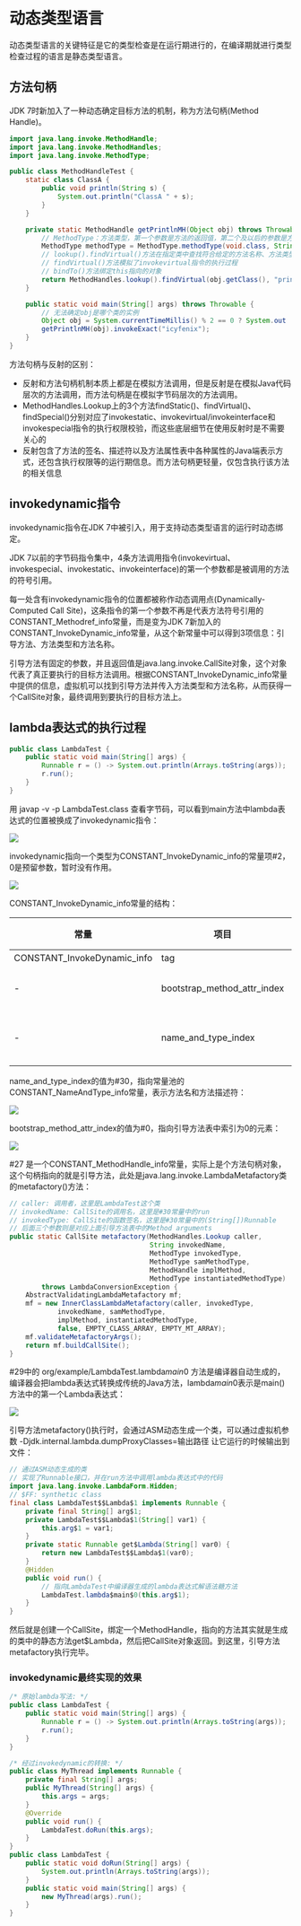 # 动态类型语言

动态类型语言的关键特征是它的类型检查是在运行期进行的，在编译期就进行类型检查过程的语言是静态类型语言。

## 方法句柄

JDK 7时新加入了一种动态确定目标方法的机制，称为方法句柄(Method Handle)。

```java
import java.lang.invoke.MethodHandle;
import java.lang.invoke.MethodHandles;
import java.lang.invoke.MethodType;

public class MethodHandleTest {
    static class ClassA {
        public void println(String s) {
            System.out.println("ClassA " + s);
        }
    }

    private static MethodHandle getPrintlnMH(Object obj) throws Throwable {
        // MethodType：方法类型，第一个参数是方法的返回值，第二个及以后的参数是方法的具体参数
        MethodType methodType = MethodType.methodType(void.class, String.class);
        // lookup().findVirtual()方法在指定类中查找符合给定的方法名称、方法类型，并且符合调用权限的方法句柄
        // findVirtual()方法模拟了invokevirtual指令的执行过程
        // bindTo()方法绑定this指向的对象
        return MethodHandles.lookup().findVirtual(obj.getClass(), "println", methodType).bindTo(obj);
    }

    public static void main(String[] args) throws Throwable {
        // 无法确定obj是哪个类的实例
        Object obj = System.currentTimeMillis() % 2 == 0 ? System.out : new ClassA();
        getPrintlnMH(obj).invokeExact("icyfenix");
    }
}
```

方法句柄与反射的区别：

- 反射和方法句柄机制本质上都是在模拟方法调用，但是反射是在模拟Java代码层次的方法调用，而方法句柄是在模拟字节码层次的方法调用。
- MethodHandles.Lookup上的3个方法findStatic()、findVirtual()、findSpecial()分别对应了invokestatic、invokevirtual/invokeinterface和invokespecial指令的执行权限校验，而这些底层细节在使用反射时是不需要关心的
- 反射包含了方法的签名、描述符以及方法属性表中各种属性的Java端表示方式，还包含执行权限等的运行期信息。而方法句柄更轻量，仅包含执行该方法的相关信息

## invokedynamic指令

invokedynamic指令在JDK 7中被引入，用于支持动态类型语言的运行时动态绑定。

JDK 7以前的字节码指令集中，4条方法调用指令(invokevirtual、invokespecial、invokestatic、invokeinterface)的第一个参数都是被调用的方法的符号引用。

每一处含有invokedynamic指令的位置都被称作动态调用点(Dynamically-Computed Call Site)，这条指令的第一个参数不再是代表方法符号引用的CONSTANT_Methodref_info常量，而是变为JDK 7新加入的CONSTANT_InvokeDynamic_info常量，从这个新常量中可以得到3项信息：引导方法、方法类型和方法名称。

引导方法有固定的参数，并且返回值是java.lang.invoke.CallSite对象，这个对象代表了真正要执行的目标方法调用。根据CONSTANT_InvokeDynamic_info常量中提供的信息，虚拟机可以找到引导方法并传入方法类型和方法名称，从而获得一个CallSite对象，最终调用到要执行的目标方法上。

## lambda表达式的执行过程

```java
public class LambdaTest {
    public static void main(String[] args) {
        Runnable r = () -> System.out.println(Arrays.toString(args));
        r.run();
    }
}
```

用 javap -v -p LambdaTest.class 查看字节码，可以看到main方法中lambda表达式的位置被换成了invokedynamic指令：

![](../../img/lambda1.png)

invokedynamic指向一个类型为CONSTANT_InvokeDynamic_info的常量项#2，0是预留参数，暂时没有作用。

![](../../img/lambda2.png)

CONSTANT_InvokeDynamic_info常量的结构：

| 常量 | 项目 | 类型 | 描述 |
| -- | -- | -- | -- |
| CONSTANT_InvokeDynamic_info | tag | u1 | 值为18 |
| - | bootstrap_method_attr_index | u2 | 值必须是对当前Class文件中引导方法表的bootstrap_methods[]数组的有效索引 |
| - | name_and_type_index | u2 | 值必须是对当前常量池的有效索引，常量池在该索引处的项必须是CONSTANT_NameAndType_info结构，表示方法名和方法描述符 |

name_and_type_index的值为#30，指向常量池的CONSTANT_NameAndType_info常量，表示方法名和方法描述符：

![](../../img/lambda3.png)

bootstrap_method_attr_index的值为#0，指向引导方法表中索引为0的元素：

![](../../img/lambda4.png)

#27 是一个CONSTANT_MethodHandle_info常量，实际上是个方法句柄对象，这个句柄指向的就是引导方法，此处是java.lang.invoke.LambdaMetafactory类的metafactory()方法：

```java
// caller: 调用者，这里是LambdaTest这个类
// invokedName: CallSite的调用名，这里是#30常量中的run
// invokedType: CallSite的函数签名，这里是#30常量中的(String[])Runnable
// 后面三个参数则是对应上面引导方法表中的Method arguments
public static CallSite metafactory(MethodHandles.Lookup caller,
                                   String invokedName,
                                   MethodType invokedType,
                                   MethodType samMethodType,
                                   MethodHandle implMethod,
                                   MethodType instantiatedMethodType)
        throws LambdaConversionException {
    AbstractValidatingLambdaMetafactory mf;
    mf = new InnerClassLambdaMetafactory(caller, invokedType,
            invokedName, samMethodType,
            implMethod, instantiatedMethodType,
            false, EMPTY_CLASS_ARRAY, EMPTY_MT_ARRAY);
    mf.validateMetafactoryArgs();
    return mf.buildCallSite();
}
```

#29中的 org/example/LambdaTest.lambda$main$0 方法是编译器自动生成的，编译器会把lambda表达式转换成传统的Java方法，lambda$main$0表示是main()方法中的第一个Lambda表达式：

![](../../img/lambda5.png)

引导方法metafactory()执行时，会通过ASM动态生成一个类，可以通过虚拟机参数 -Djdk.internal.lambda.dumpProxyClasses=输出路径 让它运行的时候输出到文件：

```java
// 通过ASM动态生成的类
// 实现了Runnable接口，并在run方法中调用lambda表达式中的代码
import java.lang.invoke.LambdaForm.Hidden;
// $FF: synthetic class
final class LambdaTest$$Lambda$1 implements Runnable {
    private final String[] arg$1;
    private LambdaTest$$Lambda$1(String[] var1) {
        this.arg$1 = var1;
    }
    private static Runnable get$Lambda(String[] var0) {
        return new LambdaTest$$Lambda$1(var0);
    }
    @Hidden
    public void run() {
        // 指向LambdaTest中编译器生成的lambda表达式解语法糖方法
        LambdaTest.lambda$main$0(this.arg$1);
    }
}
```

然后就是创建一个CallSite，绑定一个MethodHandle，指向的方法其实就是生成的类中的静态方法get$Lambda，然后把CallSite对象返回。到这里，引导方法metafactory执行完毕。

### invokedynamic最终实现的效果

```java
/* 原始lambda写法: */
public class LambdaTest {
    public static void main(String[] args) {
        Runnable r = () -> System.out.println(Arrays.toString(args));
        r.run();
    }
}

/* 经过invokedynamic的转换: */
public class MyThread implements Runnable {
    private final String[] args;
    public MyThread(String[] args) {
        this.args = args;
    }
    @Override
    public void run() {
        LambdaTest.doRun(this.args);
    }
}
public class LambdaTest {
    public static void doRun(String[] args) {
        System.out.println(Arrays.toString(args));
    }
    public static void main(String[] args) {
        new MyThread(args).run();
    }
}
```
